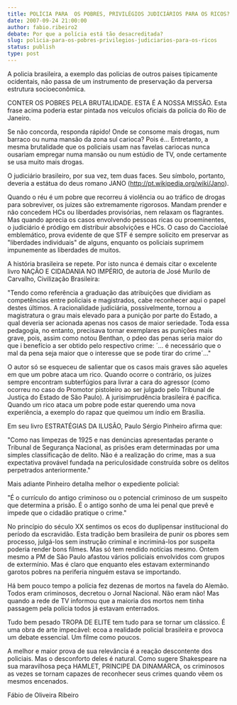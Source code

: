 ```yaml
---
title: POLÍCIA PARA  OS POBRES, PRIVILÉGIOS JUDICIÁRIOS PARA OS RICOS?
date: 2007-09-24 21:00:00
author: fabio.ribeiro2
debate: Por que a polícia está tão desacreditada?
slug: policia-para-os-pobres-privilegios-judiciarios-para-os-ricos
status: publish 
type: post
---
```


  

  

A policia brasileira, a exemplo das policias de outros paises tipicamente ocidentais, não passa de um instrumento de preservação da perversa estrutura socioeconômica.  

  

CONTER OS POBRES PELA BRUTALIDADE. ESTA É A NOSSA MISSÃO. Esta frase acima poderia estar pintada nos veículos oficiais da policia do Rio de Janeiro.   

  

Se não concorda, responda rápido! Onde se consome mais drogas, num barraco ou numa mansão da zona sul carioca? Pois é... Entretanto, a mesma brutalidade que os policiais usam nas favelas cariocas nunca ousariam empregar numa mansão ou num estúdio de TV, onde certamente se usa muito mais drogas.  

  

O judiciário brasileiro, por sua vez, tem duas faces. Seu símbolo, portanto, deveria a estátua do deus romano JANO (http://pt.wikipedia.org/wiki/Jano).  

  

Quando o réu é um pobre que recorreu á violência ou ao tráfico de drogas para sobreviver, os juizes são extremamente rigorosos. Mandam prender e não concedem HCs ou liberdades provisórias, nem relaxam os flagrantes. Mas quando aprecia os casos envolvendo pessoas ricas ou proeminentes, o judiciário é pródigo em distribuir absolvições e HCs. O caso do Cacciolaé emblemático, prova evidente de que STF é sempre solícito em preservar as "liberdades individuais" de alguns, enquanto os policiais suprimem impunemente as liberdades de muitos.  

  

A história brasileira se repete. Por isto nunca é demais citar o excelente livro NAÇÃO E CIDADANIA NO IMPÉRIO, de autoria de José Murilo de Carvalho, Civilização Brasileira:  

  

"Tendo como referência a graduação das atribuições que dividiam as competências entre policiais e magistrados, cabe reconhecer aqui o papel destes últimos. A racionalidade judiciária, possivelmente, tornou a magistratura o grau mais elevado para a punição por parte do Estado, a qual deveria ser acionada apenas nos casos de maior seriedade. Toda essa pedagogia, no entanto, precisava tornar exemplares as punições mais grave, pois, assim como notou Benthan, o pdeo das penas seria maior do que i benefício a ser obtido pelo respectivo crime: ´... é necessário que o mal da pena seja maior que o interesse que se pode tirar do crime´..."  

  

O autor só se esqueceu de salientar que os casos mais graves são aqueles em que um pobre ataca um rico. Quando ocorre o contrário, os juizes sempre encontram subterfúgios para livrar a cara do agressor (como ocorreu no caso do Promotor pistoleiro ao ser julgado pelo Tribunal de Justiça do Estado de São Paulo). A jurisimprudência brasileira é pacífica. Quando um rico ataca um pobre pode estar querendo uma nova experiência, a exemplo do rapaz que queimou um índio em Brasília.  

  

Em seu livro ESTRATÉGIAS DA ILUSÃO, Paulo Sérgio Pinheiro afirma que:  

  

 "Como nas limpezas de 1925 e nas denúncias apresentadas perante o Tribunal de Segurança Nacional, as prisões eram determinadas por uma simples classificação de delito. Não é a realização do crime, mas a sua expectativa provável fundada na periculosidade construída sobre os delitos perpetrados anteriormente."   

  

Mais adiante Pinheiro detalha melhor o expediente policial:   

  

"É o currículo do antigo criminoso ou o potencial criminoso de um suspeito que determina a prisão. É o antigo sonho de uma lei penal que prevê e impede que o cidadão pratique o crime."   

  

No princípio do século XX sentimos os ecos do duplipensar institucional do período da escravidão. Esta tradição bem brasileira de punir os pbores sem processo, julgá-los sem instrução criminal e incriminá-los por suspeita poderia render bons filmes. Mas só tem rendido notícias mesmo. Ontem mesmo a PM de São Paulo afastou vários policiais envolvidos com grupos de extermínio. Mas é claro que enquanto eles estavam exterminando garotos pobres na periferia ninguém estava se importando.  

  

Há bem pouco tempo a polícia fez dezenas de mortos na favela do Alemão. Todos eram criminosos, decretou o Jornal Nacional. Não eram não! Mas quando a rede de TV informou que a maioria dos mortos nem tinha passagem pela polícia todos já estavam enterrados.  

  

Tudo bem pesado TROPA DE ELITE tem tudo para se tornar um clássico. É uma obra de arte impecável: ecoa a realidade policial brasileira e provoca um debate essencial. Um filme como poucos.   

  

A melhor e maior prova de sua relevância é a reação descontente dos policiais. Mas o desconforto deles é natural. Como sugere Shakespeare na sua maravilhosa peça HAMLET, PRINCIPE DA DINAMARCA, os criminosos as vezes se tornam capazes de reconhecer seus crimes quando vêem os mesmos encenados.   

  

  

  

Fábio de Oliveira Ribeiro  

